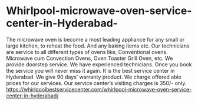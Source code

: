 # Whirlpool-microwave-oven-service-center-in-Hyderabad-
 The microwave oven is become a most leading appliance for any small or large kitchen, to reheat the food. And any baking items etc.  Our technicians are service to all different types of ovens like, Conventional ovens. Microwave cum Convection Ovens, Oven Toaster Grill Oven, etc.  We provide doorstep service. We have experienced technicians. Once you book the service you will never miss it again. It is the best service center in Hyderabad.  We give 90 days’ warranty product. We charge offered able prices for our services.  Our service center’s visiting charges is 350/- only.    https://whirlpoolbestservicecenter.com/whirlpool-microwave-oven-service-center-in-hyderabad/
